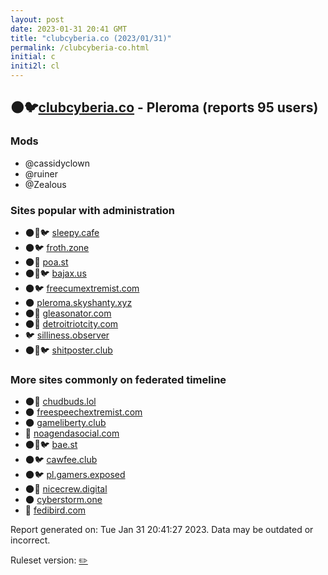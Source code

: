 ```yaml
---
layout: post
date: 2023-01-31 20:41 GMT
title: "clubcyberia.co (2023/01/31)"
permalink: /clubcyberia-co.html
initial: c
initi2l: cl
---
```


## 🌑🐦[clubcyberia.co](https://clubcyberia.co) - Pleroma (reports 95 users)

### Mods
 * @cassidyclown
 * @ruiner
 * @Zealous

### Sites popular with administration

* 🌑🧸🐦 [sleepy.cafe](/sleepy-cafe.html)
* 🌑🐦 [froth.zone](/froth-zone.html)
* 🌑🧸 [poa.st](/poa-st.html)
* 🌑🧸🐦 [bajax.us](/bajax-us.html)
* 🌑🐦 [freecumextremist.com](/freecumextremist-com.html)
* 🌑 [pleroma.skyshanty.xyz](/pleroma-skyshanty-xyz.html)
* 🌑🧸 [gleasonator.com](/gleasonator-com.html)
* 🌑🧸 [detroitriotcity.com](/detroitriotcity-com.html)
* 🐦 [silliness.observer](/silliness-observer.html)
* 🌑🧸🐦 [shitposter.club](/shitposter-club.html)

### More sites commonly on federated timeline

* 🌑🧸 [chudbuds.lol](/chudbuds-lol.html)
* 🌑 [freespeechextremist.com](/freespeechextremist-com.html)
* 🌑 [gameliberty.club](/gameliberty-club.html)
* 🐘 [noagendasocial.com](/noagendasocial-com.html)
* 🌑🧸🐦 [bae.st](/bae-st.html)
* 🌑🐦 [cawfee.club](/cawfee-club.html)
* 🌑🐦 [pl.gamers.exposed](/pl-gamers-exposed.html)
* 🌑🧸 [nicecrew.digital](/nicecrew-digital.html)
* 🌑 [cyberstorm.one](/cyberstorm-one.html)
* 🧸 [fedibird.com](/fedibird-com.html)

Report generated on: Tue Jan 31 20:41:27 2023. Data may be outdated or incorrect.

Ruleset version: [✏️](/version-pencil)
